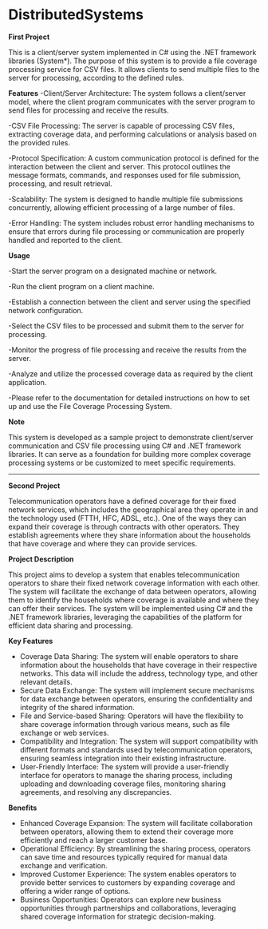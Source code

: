 # DistributedSystems

**First Project**

This is a client/server system implemented in C# using the .NET framework libraries (System*). The purpose of this system is to provide a file coverage processing service for CSV files. It allows clients to send multiple files to the server for processing, according to the defined rules.

**Features**
-Client/Server Architecture: The system follows a client/server model, where the client program communicates with the server program to send files for processing and receive the results.

-CSV File Processing: The server is capable of processing CSV files, extracting coverage data, and performing calculations or analysis based on the provided rules.

-Protocol Specification: A custom communication protocol is defined for the interaction between the client and server. This protocol outlines the message formats, commands, and responses used for file submission, processing, and result retrieval.

-Scalability: The system is designed to handle multiple file submissions concurrently, allowing efficient processing of a large number of files.

-Error Handling: The system includes robust error handling mechanisms to ensure that errors during file processing or communication are properly handled and reported to the client.



**Usage**

-Start the server program on a designated machine or network.

-Run the client program on a client machine.

-Establish a connection between the client and server using the specified network configuration.

-Select the CSV files to be processed and submit them to the server for processing.

-Monitor the progress of file processing and receive the results from the server.

-Analyze and utilize the processed coverage data as required by the client application.

-Please refer to the documentation for detailed instructions on how to set up and use the File Coverage Processing System.


**Note**

This system is developed as a sample project to demonstrate client/server communication and CSV file processing using C# and .NET framework libraries. It can serve as a foundation for building more complex coverage processing systems or be customized to meet specific requirements.

______________________________________________________________________________________________________________________________________________________________________________________________________________________________

**Second Project**

Telecommunication operators have a defined coverage for their fixed network services, which includes the geographical area they operate in and the technology used (FTTH, HFC, ADSL, etc.). One of the ways they can expand their coverage is through contracts with other operators. They establish agreements where they share information about the households that have coverage and where they can provide services.

**Project Description**

This project aims to develop a system that enables telecommunication operators to share their fixed network coverage information with each other. The system will facilitate the exchange of data between operators, allowing them to identify the households where coverage is available and where they can offer their services. The system will be implemented using C# and the .NET framework libraries, leveraging the capabilities of the platform for efficient data sharing and processing.

**Key Features**
- Coverage Data Sharing: The system will enable operators to share information about the households that have coverage in their respective networks. This data will include the address, technology type, and other relevant details.
- Secure Data Exchange: The system will implement secure mechanisms for data exchange between operators, ensuring the confidentiality and integrity of the shared information.
- File and Service-based Sharing: Operators will have the flexibility to share coverage information through various means, such as file exchange or web services.
- Compatibility and Integration: The system will support compatibility with different formats and standards used by telecommunication operators, ensuring seamless integration into their existing infrastructure.
- User-Friendly Interface: The system will provide a user-friendly interface for operators to manage the sharing process, including uploading and downloading coverage files, monitoring sharing agreements, and resolving any discrepancies.

**Benefits**

- Enhanced Coverage Expansion: The system will facilitate collaboration between operators, allowing them to extend their coverage more efficiently and reach a larger customer base.
- Operational Efficiency: By streamlining the sharing process, operators can save time and resources typically required for manual data exchange and verification.
- Improved Customer Experience: The system enables operators to provide better services to customers by expanding coverage and offering a wider range of options.
- Business Opportunities: Operators can explore new business opportunities through partnerships and collaborations, leveraging shared coverage information for strategic decision-making.




